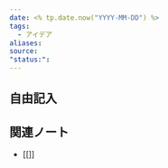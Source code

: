 ```yaml
---
date: <% tp.date.now("YYYY-MM-DD") %>
tags:
  - アイデア
aliases: 
source: 
"status:":
---
```


## 自由記入


## 関連ノート
- [[]]